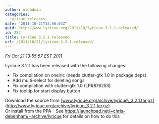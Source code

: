 ```yaml
---
author: oldadmin
categories:
- Lyricue releases
date: "2011-10-21T13:56:03Z"
guid: http://www.lyricue.org/2011/10/lyricue-3-2-1-released/
id: 252
title: Lyricue 3.2.1 released
url: /2011/10/21/lyricue-3-2-1-released/
---
```


 *Fri Oct 21 13:55:57 EST 2011*

Lyricue 3.2.1 has been released with the following changes:

- Fix compilation on oneiric (needs clutter-gtk 1.0 in package deps)
- Add multi-select for deleting songs
- Fix compilation with clutter-gtk 1.0 (LP#876253)
- Fix tooltip for start display button

Download the source from [www.lyricue.org/archive/lyricue\_3.2.1.tar.gz](http://www.lyricue.org/archive/lyricue_3.2.1.tar.gz)  
Or install from the PPA – See <https://launchpad.net/~chris-debenham/+archive/lyricue> for details on how to do this